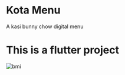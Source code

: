 # Kota Menu

A kasi bunny chow digital menu 



# This is a flutter project


![bmi](https://user-images.githubusercontent.com/64089457/217078565-3fa18877-9166-4af5-8a31-deaaab737d1c.png)

